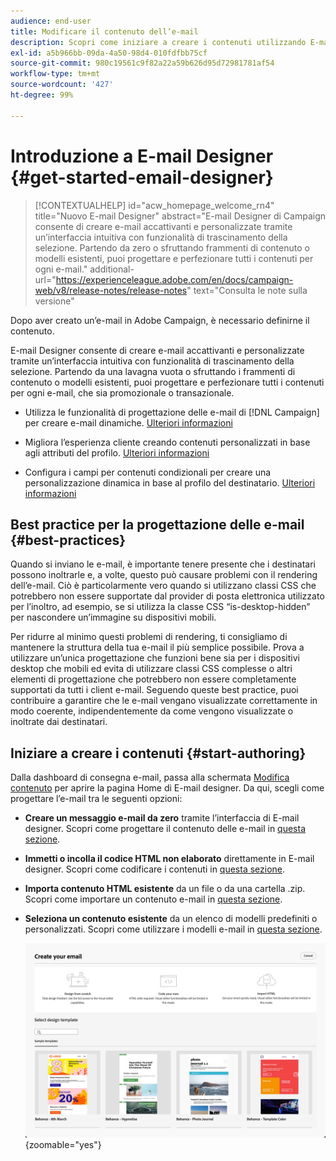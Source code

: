 ```yaml
---
audience: end-user
title: Modificare il contenuto dell’e-mail
description: Scopri come iniziare a creare i contenuti utilizzando E-mail designer nell’interfaccia utente di Campaign Web
exl-id: a5b966bb-09da-4a50-98d4-010fdfbb75cf
source-git-commit: 980c19561c9f82a22a59b626d95d72981781af54
workflow-type: tm+mt
source-wordcount: '427'
ht-degree: 99%

---
```


# Introduzione a E-mail Designer {#get-started-email-designer}

>[!CONTEXTUALHELP]
>id="acw_homepage_welcome_rn4"
>title="Nuovo E-mail Designer"
>abstract="E-mail Designer di Campaign consente di creare e-mail accattivanti e personalizzate tramite un’interfaccia intuitiva con funzionalità di trascinamento della selezione. Partendo da zero o sfruttando frammenti di contenuto o modelli esistenti, puoi progettare e perfezionare tutti i contenuti per ogni e-mail."
>additional-url="https://experienceleague.adobe.com/en/docs/campaign-web/v8/release-notes/release-notes" text="Consulta le note sulla versione"

Dopo aver creato un’e-mail in Adobe Campaign, è necessario definirne il contenuto.

E-mail Designer consente di creare e-mail accattivanti e personalizzate tramite un’interfaccia intuitiva con funzionalità di trascinamento della selezione. Partendo da una lavagna vuota o sfruttando i frammenti di contenuto o modelli esistenti, puoi progettare e perfezionare tutti i contenuti per ogni e-mail, che sia promozionale o transazionale.

<!--Built to deliver HTML optimized for responsive design, the Email Designer allows you to easily define and apply visibility conditions and dynamic content to an email, template, or fragment directly through the user interface. You can seamlessly switch between the drag and drop interface and HTML code at the click of a button.

The Email Designer allows you to create email content and email content templates. It is compatible with simple emails, transactional emails, A/B test emails, multilingual emails, and recurring emails.-->

* Utilizza le funzionalità di progettazione delle e-mail di [!DNL Campaign] per creare e-mail dinamiche. [Ulteriori informazioni](create-email-content.md)

* Migliora l’esperienza cliente creando contenuti personalizzati in base agli attributi del profilo. [Ulteriori informazioni](../personalization/personalize.md)

* Configura i campi per contenuti condizionali per creare una personalizzazione dinamica in base al profilo del destinatario. [Ulteriori informazioni](../personalization/conditions.md)

## Best practice per la progettazione delle e-mail {#best-practices}

Quando si inviano le e-mail, è importante tenere presente che i destinatari possono inoltrarle e, a volte, questo può causare problemi con il rendering dell’e-mail. Ciò è particolarmente vero quando si utilizzano classi CSS che potrebbero non essere supportate dal provider di posta elettronica utilizzato per l’inoltro, ad esempio, se si utilizza la classe CSS “is-desktop-hidden” per nascondere un’immagine su dispositivi mobili.

Per ridurre al minimo questi problemi di rendering, ti consigliamo di mantenere la struttura della tua e-mail il più semplice possibile. Prova a utilizzare un’unica progettazione che funzioni bene sia per i dispositivi desktop che mobili ed evita di utilizzare classi CSS complesse o altri elementi di progettazione che potrebbero non essere completamente supportati da tutti i client e-mail. Seguendo queste best practice, puoi contribuire a garantire che le e-mail vengano visualizzate correttamente in modo coerente, indipendentemente da come vengono visualizzate o inoltrate dai destinatari.

## Iniziare a creare i contenuti {#start-authoring}

Dalla dashboard di consegna e-mail, passa alla schermata [Modifica contenuto](edit-content.md) per aprire la pagina Home di E-mail designer. Da qui, scegli come progettare l’e-mail tra le seguenti opzioni:

* **Creare un messaggio e-mail da zero** tramite l’interfaccia di E-mail designer. Scopri come progettare il contenuto delle e-mail in [questa sezione](create-email-content.md).

* **Immetti o incolla il codice HTML non elaborato** direttamente in E-mail designer. Scopri come codificare i contenuti in [questa sezione](code-content.md).

* **Importa contenuto HTML esistente** da un file o da una cartella .zip. Scopri come importare un contenuto e-mail in [questa sezione](existing-content.md).

* **Seleziona un contenuto esistente** da un elenco di modelli predefiniti o personalizzati. Scopri come utilizzare i modelli e-mail in [questa sezione](create-email-templates.md).

  ![](assets/email_designer_create_options.png){zoomable=&quot;yes&quot;}
